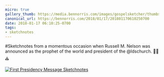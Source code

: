 ```yaml
---
micro: true
gallery_thumb: https://media.bennorris.com/images/gospelsketcher/thumbs/nelson-special-message.jpg
canonical_url: https://bennorris.com/2018/01/17/201801170610250700
date: 2018-01-17 06:10:25-0700
tags:
- sketchnotes
---
```


#Sketchnotes from a momentous occasion when Russell M. Nelson was announced as the prophet of the world and president of the @ldschurch. ✍🏼⛪️

[![First Presidency Message Sketchnotes](https://media.bennorris.com/images/gospelsketcher/general/nelson-special-message.jpg)](https://media.bennorris.com/images/gospelsketcher/general/nelson-special-message.jpg)
